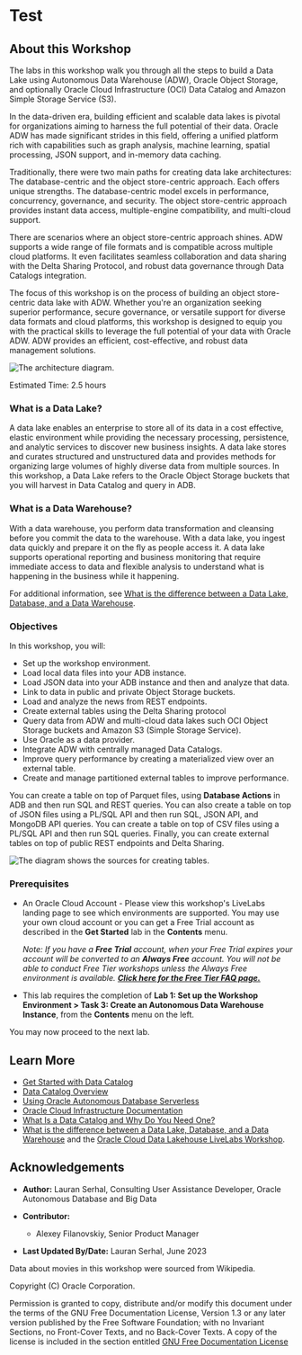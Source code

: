 # Test

## About this Workshop

The labs in this workshop walk you through all the steps to build a Data Lake using Autonomous Data Warehouse (ADW), Oracle Object Storage, and optionally Oracle Cloud Infrastructure (OCI) Data Catalog and Amazon Simple Storage Service (S3).

In the data-driven era, building efficient and scalable data lakes is pivotal for organizations aiming to harness the full potential of their data. Oracle ADW has made significant strides in this field, offering a unified platform rich with capabilities such as graph analysis, machine learning, spatial processing, JSON support, and in-memory data caching.

Traditionally, there were two main paths for creating data lake architectures: The database-centric and the object store-centric approach. Each offers unique strengths. The database-centric model excels in performance, concurrency, governance, and security. The object store-centric approach provides instant data access, multiple-engine compatibility, and multi-cloud support.

There are scenarios where an object store-centric approach shines. ADW supports a wide range of file formats and is compatible across multiple cloud platforms. It even facilitates seamless collaboration and data sharing with the Delta Sharing Protocol, and robust data governance through Data Catalogs integration.

The focus of this workshop is on the process of building an object store-centric data lake with ADW. Whether you're an organization seeking superior performance, secure governance, or versatile support for diverse data formats and cloud platforms, this workshop is designed to equip you with the practical skills to leverage the full potential of your data with Oracle ADW. ADW provides an efficient, cost-effective, and robust data management solutions.

  ![The architecture diagram.](images/architecture-diagram.png)

Estimated Time: 2.5 hours

### What is a Data Lake?
A data lake enables an enterprise to store all of its data in a cost effective, elastic environment while providing the necessary processing, persistence, and analytic services to discover new business insights. A data lake stores and curates structured and unstructured data and provides methods for organizing large volumes of highly diverse data from multiple sources. In this workshop, a Data Lake refers to the Oracle Object Storage buckets that you will harvest in Data Catalog and query in ADB.

### What is a Data Warehouse?
With a data warehouse, you perform data transformation and cleansing before you commit the data to the warehouse. With a data lake, you ingest data quickly and prepare it on the fly as people access it. A data lake supports operational reporting and business monitoring that require immediate access to data and flexible analysis to understand what is happening in the business while it happening.

For additional information, see [What is the difference between a Data Lake, Database, and a Data Warehouse](https://www.oracle.com/a/ocom/docs/database/difference-between-data-lake-data-warehouse.pdf).

### Objectives

In this workshop, you will:

* Set up the workshop environment.
* Load local data files into your ADB instance.
* Load JSON data into your ADB instance and then and analyze that data.
* Link to data in public and private Object Storage buckets.
* Load and analyze the news from REST endpoints.
* Create external tables using the Delta Sharing protocol
* Query data from ADW and multi-cloud data lakes such OCI Object Storage buckets and Amazon S3 (Simple Storage Service).
* Use Oracle as a data provider.
* Integrate ADW with centrally managed Data Catalogs.
* Improve query performance by creating a materialized view over an external table.
* Create and manage partitioned external tables to improve performance.

You can create a table on top of Parquet files, using **Database Actions** in ADB and then run SQL and REST queries. You can also create a table on top of JSON files using a PL/SQL API and then run SQL, JSON API, and MongoDB API queries. You can create a table on top of CSV files using a PL/SQL API and then run SQL queries. Finally, you can create external tables on top of public REST endpoints and Delta Sharing.

 ![The diagram shows the sources for creating tables.](images/table-sources-diagram.png)

### Prerequisites

* An Oracle Cloud Account - Please view this workshop's LiveLabs landing page to see which environments are supported. You may use your own cloud account or you can get a Free Trial account as described in the **Get Started** lab in the **Contents** menu.

  *Note: If you have a **Free Trial** account, when your Free Trial expires your account will be converted to an **Always Free** account. You will not be able to conduct Free Tier workshops unless the Always Free environment is available. **[Click here for the Free Tier FAQ page.](https://www.oracle.com/cloud/free/faq.html)***

* This lab requires the completion of **Lab 1: Set up the Workshop Environment > Task 3: Create an Autonomous Data Warehouse Instance**, from the **Contents** menu on the left.

You may now proceed to the next lab.

## Learn More

* [Get Started with Data Catalog](https://docs.oracle.com/en-us/iaas/data-catalog/using/index.htm)
* [Data Catalog Overview](https://docs.oracle.com/en-us/iaas/data-catalog/using/overview.htm)
* [Using Oracle Autonomous Database Serverless](https://docs.oracle.com/en/cloud/paas/autonomous-database/adbsa/index.html)
* [Oracle Cloud Infrastructure Documentation](https://docs.cloud.oracle.com/en-us/iaas/Content/GSG/Concepts/baremetalintro.htm)
* [What Is a Data Catalog and Why Do You Need One?](https://www.oracle.com/big-data/what-is-a-data-catalog/)
* [What is the difference between a Data Lake, Database, and a Data Warehouse](https://www.oracle.com/a/ocom/docs/database/difference-between-data-lake-data-warehouse.pdf) and the [Oracle Cloud Data Lakehouse LiveLabs Workshop](https://apexapps.oracle.com/pls/apex/f?p=133:100:100470405399556::::SEARCH:lakehouse).

## Acknowledgements
* **Author:** Lauran Serhal, Consulting User Assistance Developer, Oracle Autonomous Database and Big Data
* **Contributor:**

    * Alexey Filanovskiy, Senior Product Manager

* **Last Updated By/Date:** Lauran Serhal, June 2023

Data about movies in this workshop were sourced from Wikipedia.

Copyright (C) Oracle Corporation.

Permission is granted to copy, distribute and/or modify this document under the terms of the GNU Free Documentation License, Version 1.3 or any later version published by the Free Software Foundation; with no Invariant Sections, no Front-Cover Texts, and no Back-Cover Texts. A copy of the license is included in the section entitled [GNU Free Documentation License](https://oracle.github.io/learning-library/data-management-library/autonomous-database/shared/adb-15-minutes/introduction/files/gnu-free-documentation-license.txt)
